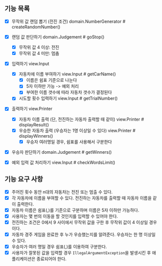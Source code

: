## 기능 목록
- [X] 무작위 값 랜덤 뽑기 (전진 조건) domain.NumberGenerator # createRandomNumber()
- [X] 랜덤 값 판단하기 domain.Judgement # goStop()
  - [X] 무작위 값 4 이상: 전진
  - [X] 무작위 값 4 미만: 멈춤 
- [X] 입력하기 view.Input
  - [X] 자동차에 이름 부여하기 view.Input # getCarName()
    - [X] 이름은 쉼표 기준으로 나눈다
    - [X] 5자 이하만 가능 -> 예외 처리
    - [X] 부여한 이름 갯수에 따라 자동차 갯수가 결정된다  
  - [X] 시도할 횟수 입력하기 view.Input # getTrialNumber()
- [X] 출력하기 view.Printer
  - [X] 자동차 이름 출력 (단, 전진하는 자동차 출력할 때 같이) view.Printer # displayResult()
  - [X] 우승한 자동차 출력 (우승자는 1명 이상일 수 있다) view.Printer # displayWinners()
    - [X] 우승자 여러명일 경우, 쉼표를 사용해서 구분한다 
- [X] 우승자 판단하기 domain.Judgement # getWinners()
- [X] 예외 입력 값 처리하기 view.Input # checkWordsLimit()







## 기능 요구 사항
- [X] 주어진 횟수 동안 n대의 자동차는 전진 또는 멈출 수 있다.
- [X] 각 자동차에 이름을 부여할 수 있다. 전진하는 자동차를 출력할 때 자동차 이름을 같이 출력한다.
- [X] 자동차 이름은 쉼표(,)를 기준으로 구분하며 이름은 5자 이하만 가능하다.
- [X] 사용자는 몇 번의 이동을 할 것인지를 입력할 수 있어야 한다.
- [X] 전진하는 조건은 0에서 9 사이에서 무작위 값을 구한 후 무작위 값이 4 이상일 경우이다.
- [X] 자동차 경주 게임을 완료한 후 누가 우승했는지를 알려준다. 우승자는 한 명 이상일 수 있다.
- [X] 우승자가 여러 명일 경우 쉼표(,)를 이용하여 구분한다.
- [X] 사용자가 잘못된 값을 입력할 경우 `IllegalArgumentException`을 발생시킨 후 애플리케이션은 종료되어야 한다.
